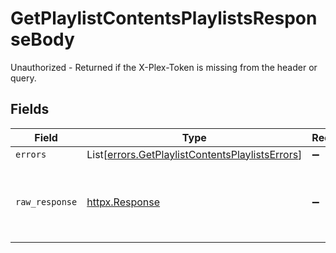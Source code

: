 # GetPlaylistContentsPlaylistsResponseBody

Unauthorized - Returned if the X-Plex-Token is missing from the header or query.


## Fields

| Field                                                                                                        | Type                                                                                                         | Required                                                                                                     | Description                                                                                                  |
| ------------------------------------------------------------------------------------------------------------ | ------------------------------------------------------------------------------------------------------------ | ------------------------------------------------------------------------------------------------------------ | ------------------------------------------------------------------------------------------------------------ |
| `errors`                                                                                                     | List[[errors.GetPlaylistContentsPlaylistsErrors](../../models/errors/getplaylistcontentsplaylistserrors.md)] | :heavy_minus_sign:                                                                                           | N/A                                                                                                          |
| `raw_response`                                                                                               | [httpx.Response](https://www.python-httpx.org/api/#response)                                                 | :heavy_minus_sign:                                                                                           | Raw HTTP response; suitable for custom response parsing                                                      |